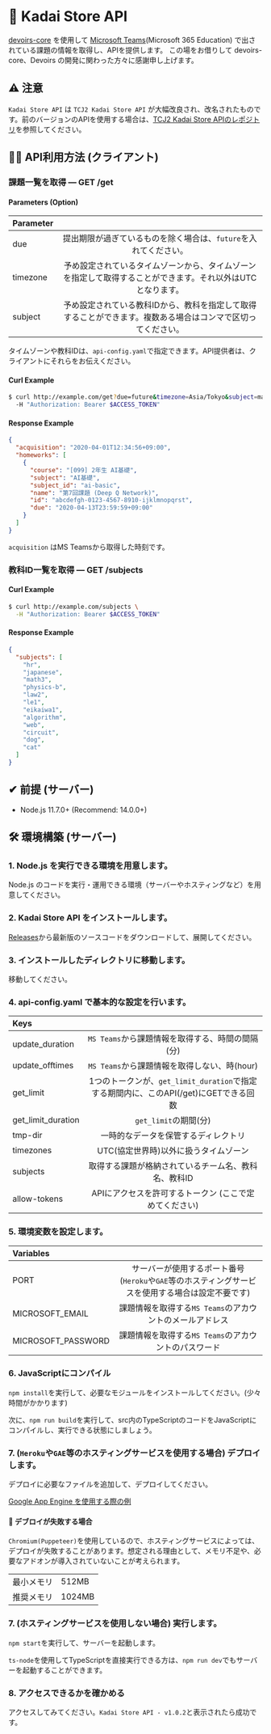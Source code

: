 # 🎒 Kadai Store API
[devoirs-core](https://github.com/approvers/devoirs-core) を使用して [Microsoft Teams](https://www.microsoft.com/ja-jp/microsoft-365/microsoft-teams/group-chat-software/)(Microsoft 365 Education) で出されている課題の情報を取得し、APIを提供します。
この場をお借りして devoirs-core、Devoirs の開発に関わった方々に感謝申し上げます。


## ⚠ 注意
``Kadai Store API`` は ``TCJ2 Kadai Store API`` が大幅改良され、改名されたものです。前のバージョンのAPIを使用する場合は、[TCJ2 Kadai Store APIのレポジトリ](https://github.com/takara2314/tcj2-kadai-store-api)を参照してください。


## 👨‍💻 API利用方法 (クライアント)
### 課題一覧を取得 — GET /get
#### Parameters (Option)
| Parameter |   |
|:----------|:-:|
| due       | 提出期限が過ぎているものを除く場合は、`future`を入れてください。 |
| timezone  | 予め設定されているタイムゾーンから、タイムゾーンを指定して取得することができます。それ以外はUTCとなります。 |
| subject   | 予め設定されている教科IDから、教科を指定して取得することができます。複数ある場合はコンマで区切ってください。 |

タイムゾーンや教科IDは、`api-config.yaml`で指定できます。API提供者は、クライアントにそれらをお伝えください。
#### Curl Example
```Bash
$ curl http://example.com/get?due=future&timezone=Asia/Tokyo&subject=math4,circuit2,ai-basic \
  -H "Authorization: Bearer $ACCESS_TOKEN"
```
#### Response Example
```JSON
{
  "acquisition": "2020-04-01T12:34:56+09:00",
  "homeworks": [
    {
      "course": "[099] 2年生 AI基礎",
      "subject": "AI基礎",
      "subject_id": "ai-basic",
      "name": "第7回課題 (Deep Q Network)",
      "id": "abcdefgh-0123-4567-8910-ijklmnopqrst",
      "due": "2020-04-13T23:59:59+09:00"
    }
  ]
}
```
`acquisition` はMS Teamsから取得した時刻です。

### 教科ID一覧を取得 — GET /subjects
#### Curl Example
```Bash
$ curl http://example.com/subjects \
  -H "Authorization: Bearer $ACCESS_TOKEN"
```
#### Response Example
```JSON
{
  "subjects": [
    "hr",
    "japanese",
    "math3",
    "physics-b",
    "law2",
    "le1",
    "eikaiwa1",
    "algorithm",
    "web",
    "circuit",
    "dog",
    "cat"
  ]
}
```


## ✔ 前提 (サーバー)
- Node.js 11.7.0+ (Recommend: 14.0.0+)


## 🛠 環境構築 (サーバー)
### 1. Node.js を実行できる環境を用意します。
Node.js のコードを実行・運用できる環境（サーバーやホスティングなど）を用意してください。

### 2. Kadai Store API をインストールします。
[Releases](https://github.com/takara2314/kadai-store-api/releases)から最新版のソースコードをダウンロードして、展開してください。

### 3. インストールしたディレクトリに移動します。
移動してください。

### 4. api-config.yaml で基本的な設定を行います。
| Keys               |   |
|:-------------------|:-:|
| update_duration    | `MS Teams`から課題情報を取得する、時間の間隔(分) |
| update_offtimes    | `MS Teams`から課題情報を取得しない、時(hour) |
| get_limit          | 1つのトークンが、`get_limit_duration`で指定する期間内に、このAPI(/get)にGETできる回数 |
| get_limit_duration | `get_limit`の期間(分) |
| tmp-dir            | 一時的なデータを保管するディレクトリ |
| timezones          | UTC(協定世界時)以外に扱うタイムゾーン |
| subjects           | 取得する課題が格納されているチーム名、教科名、教科ID |
| allow-tokens       | APIにアクセスを許可するトークン (ここで定めてください) |

### 5. 環境変数を設定します。
| Variables          |   |
|:-------------------|:-:|
| PORT               | サーバーが使用するポート番号 (`Heroku`や`GAE`等のホスティングサービスを使用する場合は設定不要です) |
| MICROSOFT_EMAIL    | 課題情報を取得する`MS Teams`のアカウントのメールアドレス |
| MICROSOFT_PASSWORD | 課題情報を取得する`MS Teams`のアカウントのパスワード |

### 6. JavaScriptにコンパイル
`npm install`を実行して、必要なモジュールをインストールしてください。(少々時間がかかります)

次に、`npm run build`を実行して、src内のTypeScriptのコードをJavaScriptにコンパイルし、実行できる状態にしましょう。

### 7. (`Heroku`や`GAE`等のホスティングサービスを使用する場合) デプロイします。
デプロイに必要なファイルを追加して、デプロイしてください。

[Google App Engine を使用する際の例](https://github.com/takara2314/kadai-store-api-gae-example)

#### 🔎 デブロイが失敗する場合
`Chromium(Puppeteer)`を使用しているので、ホスティングサービスによっては、デプロイが失敗することがあります。想定される理由として、メモリ不足や、必要なアドオンが導入されていないことが考えられます。

|  |  |
|:-|:-|
| 最小メモリ | 512MB |
| 推奨メモリ | 1024MB |

### 7. (ホスティングサービスを使用しない場合) 実行します。
`npm start`を実行して、サーバーを起動します。

`ts-node`を使用してTypeScriptを直接実行できる方は、`npm run dev`でもサーバーを起動することができます。

### 8. アクセスできるかを確かめる
アクセスしてみてください。`Kadai Store API - v1.0.2`と表示されたら成功です。